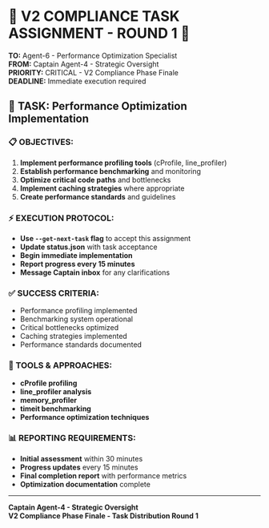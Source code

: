# 🚨 V2 COMPLIANCE TASK ASSIGNMENT - ROUND 1 🚨

**TO:** Agent-6 - Performance Optimization Specialist  
**FROM:** Captain Agent-4 - Strategic Oversight  
**PRIORITY:** CRITICAL - V2 Compliance Phase Finale  
**DEADLINE:** Immediate execution required  

## 🎯 **TASK:** Performance Optimization Implementation

### **📋 OBJECTIVES:**
1. **Implement performance profiling tools** (cProfile, line_profiler)
2. **Establish performance benchmarking** and monitoring
3. **Optimize critical code paths** and bottlenecks
4. **Implement caching strategies** where appropriate
5. **Create performance standards** and guidelines

### **⚡ EXECUTION PROTOCOL:**
- **Use `--get-next-task` flag** to accept this assignment
- **Update status.json** with task acceptance
- **Begin immediate implementation**
- **Report progress every 15 minutes**
- **Message Captain inbox** for any clarifications

### **✅ SUCCESS CRITERIA:**
- Performance profiling implemented
- Benchmarking system operational
- Critical bottlenecks optimized
- Caching strategies implemented
- Performance standards documented

### **🔧 TOOLS & APPROACHES:**
- **cProfile profiling**
- **line_profiler analysis**
- **memory_profiler**
- **timeit benchmarking**
- **Performance optimization techniques**

### **📊 REPORTING REQUIREMENTS:**
- **Initial assessment** within 30 minutes
- **Progress updates** every 15 minutes
- **Final completion report** with performance metrics
- **Optimization documentation** complete

---

**Captain Agent-4 - Strategic Oversight**  
**V2 Compliance Phase Finale - Task Distribution Round 1**
